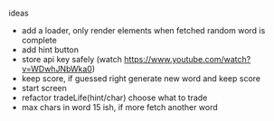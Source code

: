 ideas

- add a loader, only render elements when fetched random word is complete
- add hint button
- store api key safely (watch https://www.youtube.com/watch?v=WDwhJNbWka0)
- keep score, if guessed right generate new word and keep score
- start screen
- refactor tradeLife(hint/char) choose what to trade
- max chars in word 15 ish, if more fetch another word
